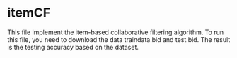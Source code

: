 # itemCF
This file implement the item-based collaborative filtering algorithm. To run this file, you need to download the data traindata.bid and test.bid. The result is the testing accuracy based on the dataset.
